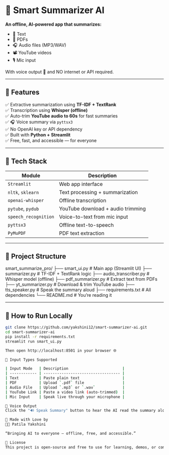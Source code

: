 # 🧠 Smart Summarizer AI

**An offline, AI-powered app that summarizes:**
- 📝 Text
- 📄 PDFs
- 🎧 Audio files (MP3/WAV)
- 📽️ YouTube videos
- 🎙️ Mic input

With voice output 🎤 and NO internet or API required.

---

## 🚀 Features

✅ Extractive summarization using **TF-IDF + TextRank**  
✅ Transcription using **Whisper (offline)**  
✅ Auto-trim **YouTube audio to 60s** for fast summaries  
✅ 🎧 Voice summary via `pyttsx3`  
✅ No OpenAI key or API dependency  
✅ Built with **Python + Streamlit**  
✅ Free, fast, and accessible — for everyone

---

## 🌟 Tech Stack

| Module              | Description                          |
|---------------------|--------------------------------------|
| `Streamlit`         | Web app interface                    |
| `nltk`, `sklearn`   | Text processing + summarization      |
| `openai-whisper`    | Offline transcription                |
| `pytube`, `pydub`   | YouTube download + audio trimming    |
| `speech_recognition`| Voice-to-text from mic input         |
| `pyttsx3`           | Offline text-to-speech               |
| `PyMuPDF`           | PDF text extraction                  |

---

## 📂 Project Structure

smart_summarize_pro/
├── smart_ui.py # Main app (Streamlit UI)
├── summarizer.py # TF-IDF + TextRank logic
├── audio_transcriber.py # Whisper model (offline)
├── pdf_summarizer.py # Extract text from PDFs
├── yt_summarizer.py # Download & trim YouTube audio
├── tts_speaker.py # Speak the summary aloud
├── requirements.txt # All dependencies
└── README.md # You’re reading it


---

## 🔧 How to Run Locally

```bash
git clone https://github.com/yakshini12/smart-summarizer-ai.git
cd smart-summarizer-ai
pip install -r requirements.txt
streamlit run smart_ui.py

Then open http://localhost:8501 in your browser 🌐

🧪 Input Types Supported

| Input Mode   | Description                        |
| ------------ | ---------------------------------- |
| Text         | Paste plain text                   |
| PDF          | Upload `.pdf` file                 |
| Audio File   | Upload `.mp3` or `.wav`            |
| YouTube Link | Paste a video link (auto-trimmed)  |
| Mic Input    | Speak live through your microphone |

💾 Voice Output
Click the "🔊 Speak Summary" button to hear the AI read the summary aloud using pyttsx3.

🙌 Made with Love by
👩‍💻 Patila Yakshini

“Bringing AI to everyone — offline, free, and accessible.”

📌 License
This project is open-source and free to use for learning, demos, or community support.
